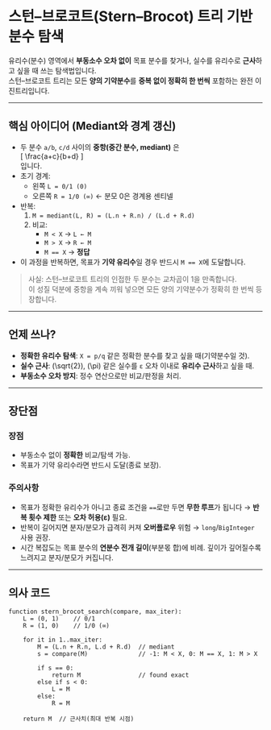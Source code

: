# 스턴–브로코트(Stern–Brocot) 트리 기반 분수 탐색

유리수(분수) 영역에서 **부동소수 오차 없이** 목표 분수를 찾거나, 실수를 유리수로 **근사**하고 싶을 때 쓰는 탐색법입니다.  
스턴–브로코트 트리는 모든 **양의 기약분수**를 **중복 없이 정확히 한 번씩** 포함하는 완전 이진트리입니다.

---

## 핵심 아이디어 (Mediant와 경계 갱신)

- 두 분수 `a/b`, `c/d` 사이의 **중항(중간 분수, mediant)** 은  
  \[
  \frac{a+c}{b+d}
  \]  
  입니다.
- 초기 경계:
  - 왼쪽 `L = 0/1 (0)`
  - 오른쪽 `R = 1/0 (∞)`  ← 분모 0은 경계용 센티넬
- 반복:
  1) `M = mediant(L, R) = (L.n + R.n) / (L.d + R.d)`  
  2) 비교:
     - `M < X` → `L ← M`
     - `M > X` → `R ← M`
     - `M == X` → **정답**
- 이 과정을 반복하면, 목표가 **기약 유리수**일 경우 반드시 `M == X`에 도달합니다.

> 사실: 스턴–브로코트 트리의 인접한 두 분수는 교차곱이 1을 만족합니다.  
> 이 성질 덕분에 중항을 계속 끼워 넣으면 모든 양의 기약분수가 정확히 한 번씩 등장합니다.

---

## 언제 쓰나?

- **정확한 유리수 탐색**: `X = p/q` 같은 정확한 분수를 찾고 싶을 때(기약분수일 것).
- **실수 근사**: \(\sqrt{2}\), \(\pi\) 같은 실수를 `ε` 오차 이내로 **유리수 근사**하고 싶을 때.
- **부동소수 오차 방지**: 정수 연산으로만 비교/판정을 처리.

---

## 장단점

### 장점
- 부동소수 없이 **정확한** 비교/탐색 가능.
- 목표가 기약 유리수라면 반드시 도달(종료 보장).

### 주의사항
- 목표가 정확한 유리수가 아니고 종료 조건을 `==`로만 두면 **무한 루프**가 됩니다 → **반복 횟수 제한** 또는 **오차 허용(ε)** 필요.
- 반복이 길어지면 분자/분모가 급격히 커져 **오버플로우** 위험 → `long`/`BigInteger` 사용 권장.
- 시간 복잡도는 목표 분수의 **연분수 전개 길이**(부분몫 합)에 비례. 깊이가 깊어질수록 느려지고 분자/분모가 커집니다.

---

## 의사 코드

```pseudo
function stern_brocot_search(compare, max_iter):
    L = (0, 1)    // 0/1
    R = (1, 0)    // 1/0 (∞)

    for it in 1..max_iter:
        M = (L.n + R.n, L.d + R.d)  // mediant
        s = compare(M)              // -1: M < X, 0: M == X, 1: M > X

        if s == 0:
            return M                // found exact
        else if s < 0:
            L = M
        else:
            R = M

    return M  // 근사치(최대 반복 시점)
